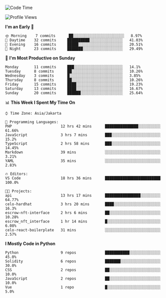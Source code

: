 <!--START_SECTION:waka-->
![Code Time](http://img.shields.io/badge/Code%20Time-1%2C135%20hrs%2014%20mins-blue)

![Profile Views](http://img.shields.io/badge/Profile%20Views-0-blue)

**I'm an Early 🐤** 

```text
🌞 Morning    7 commits      ██░░░░░░░░░░░░░░░░░░░░░░░   8.97% 
🌆 Daytime    32 commits     ██████████░░░░░░░░░░░░░░░   41.03% 
🌃 Evening    16 commits     █████░░░░░░░░░░░░░░░░░░░░   20.51% 
🌙 Night      23 commits     ███████░░░░░░░░░░░░░░░░░░   29.49%

```
📅 **I'm Most Productive on Sunday** 

```text
Monday       11 commits     ███░░░░░░░░░░░░░░░░░░░░░░   14.1% 
Tuesday      8 commits      ██░░░░░░░░░░░░░░░░░░░░░░░   10.26% 
Wednesday    3 commits      █░░░░░░░░░░░░░░░░░░░░░░░░   3.85% 
Thursday     8 commits      ██░░░░░░░░░░░░░░░░░░░░░░░   10.26% 
Friday       15 commits     ████░░░░░░░░░░░░░░░░░░░░░   19.23% 
Saturday     13 commits     ████░░░░░░░░░░░░░░░░░░░░░   16.67% 
Sunday       20 commits     ██████░░░░░░░░░░░░░░░░░░░   25.64%

```


📊 **This Week I Spent My Time On** 

```text
⌚︎ Time Zone: Asia/Jakarta

💬 Programming Languages: 
PHP                      12 hrs 42 mins      ███████████████░░░░░░░░░░   61.66% 
JavaScript               3 hrs 7 mins        ███░░░░░░░░░░░░░░░░░░░░░░   15.2% 
TypeScript               2 hrs 58 mins       ███░░░░░░░░░░░░░░░░░░░░░░   14.45% 
Markdown                 39 mins             ░░░░░░░░░░░░░░░░░░░░░░░░░   3.21% 
YAML                     35 mins             ░░░░░░░░░░░░░░░░░░░░░░░░░   2.83%

🔥 Editors: 
VS Code                  18 hrs 36 mins      █████████████████████████   100.0%

🐱‍💻 Projects: 
api                      13 hrs 17 mins      ████████████████░░░░░░░░░   64.77% 
celo-hardhat             3 hrs 20 mins       ████░░░░░░░░░░░░░░░░░░░░░   16.3% 
escrow-nft-interface     2 hrs 6 mins        ██░░░░░░░░░░░░░░░░░░░░░░░   10.28% 
escrow_nft_interface     1 hr 14 mins        █░░░░░░░░░░░░░░░░░░░░░░░░   6.08% 
celo-react-boilerplate   31 mins             ░░░░░░░░░░░░░░░░░░░░░░░░░   2.57%

```

**I Mostly Code in Python** 

```text
Python                   9 repos             ███████████░░░░░░░░░░░░░░   45.0% 
Solidity                 6 repos             ███████░░░░░░░░░░░░░░░░░░   30.0% 
CSS                      2 repos             ██░░░░░░░░░░░░░░░░░░░░░░░   10.0% 
JavaScript               2 repos             ██░░░░░░░░░░░░░░░░░░░░░░░   10.0% 
Vue                      1 repo              █░░░░░░░░░░░░░░░░░░░░░░░░   5.0%

```



<!--END_SECTION:waka-->
